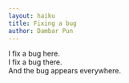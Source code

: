 ```yaml
---
layout: haiku
title: Fixing a bug
author: Dambar Pun
---
```


I fix a bug here.<br>
I fix a bug there.<br>
And the bug appears everywhere.<br>
